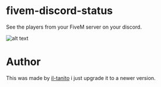 # fivem-discord-status
See the players from your FiveM server on your discord.

![alt text](https://media.discordapp.net/attachments/832429752743755779/880168952188252210/unknown.png)
# Author
This was made by <a href="https://github.com/il-tanito/fivem-discord-status">il-tanito</a> i just upgrade it to a newer version.
